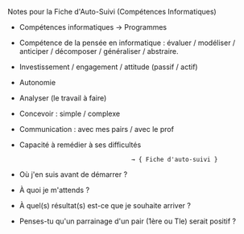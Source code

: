 Notes pour la Fiche d'Auto-Suivi (Compétences Informatiques)

*   Compétences informatiques → Programmes
*   Compétence de la pensée en informatique : évaluer / modéliser / anticiper
/ décomposer / généraliser / abstraire.

*   Investissement / engagement / attitude (passif / actif)
*   Autonomie
*   Analyser (le travail à faire)
*   Concevoir : simple / complexe
*   Communication : avec mes pairs / avec le prof
*   Capacité à remédier à ses difficultés

                                       → { Fiche d'auto-suivi }

*   Où j'en suis avant de démarrer ?
*   À quoi je m'attends ?
*   À quel(s) résultat(s) est-ce que je souhaite arriver ?
*   Penses-tu qu'un parrainage d'un pair (1ère ou Tle) serait positif ?
